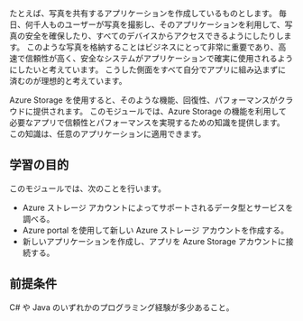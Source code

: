たとえば、写真を共有するアプリケーションを作成しているものとします。 毎日、何千人ものユーザーが写真を撮影し、そのアプリケーションを利用して、写真の安全を確保したり、すべてのデバイスからアクセスできるようにしたりします。 このような写真を格納することはビジネスにとって非常に重要であり、高速で信頼性が高く、安全なシステムがアプリケーションで確実に使用されるようにしたいと考えています。 こうした側面をすべて自分でアプリに組み込まずに済むのが理想的と考えています。

Azure Storage を使用すると、そのような機能、回復性、パフォーマンスがクラウドに提供されます。 このモジュールでは、Azure Storage の機能を利用して必要なアプリで信頼性とパフォーマンスを実現するための知識を提供します。 この知識は、任意のアプリケーションに適用できます。

## <a name="learning-objectives"></a>学習の目的

このモジュールでは、次のことを行います。

- Azure ストレージ アカウントによってサポートされるデータ型とサービスを調べる。
- Azure portal を使用して新しい Azure ストレージ アカウントを作成する。
- 新しいアプリケーションを作成し、アプリを Azure Storage アカウントに接続する。
 
## <a name="prequesites"></a>前提条件
 
C# や Java のいずれかのプログラミング経験が多少あること。